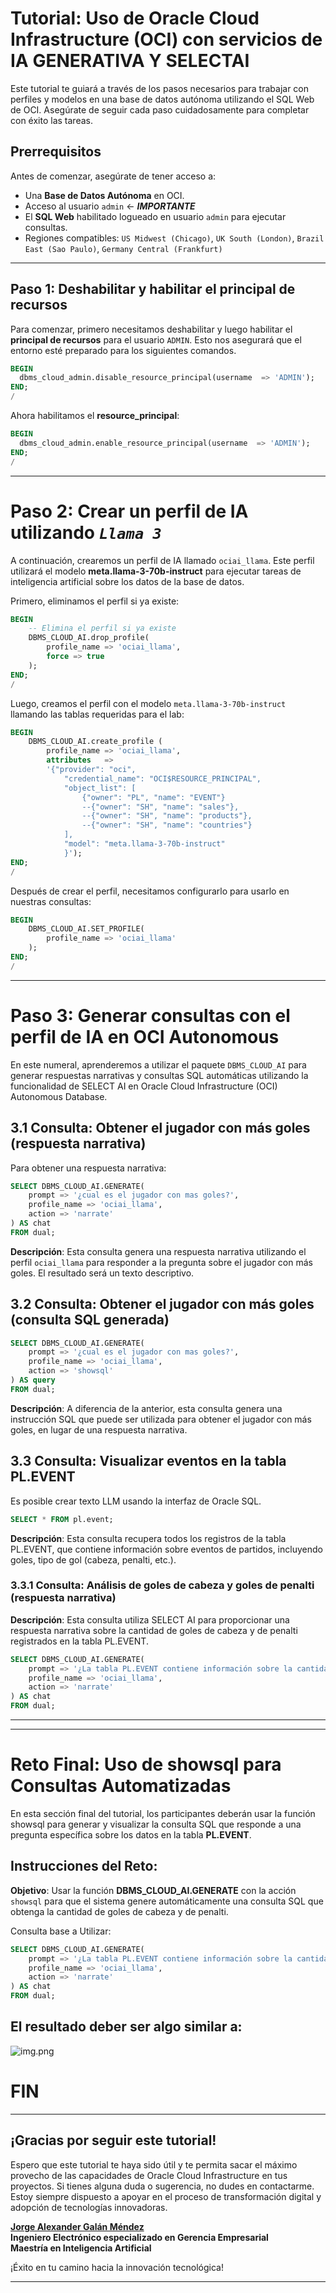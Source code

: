 # Tutorial: Uso de Oracle Cloud Infrastructure (OCI) con servicios de IA GENERATIVA Y SELECTAI



Este tutorial te guiará a través de los pasos necesarios para trabajar con perfiles y modelos en una base de datos autónoma utilizando el SQL Web de OCI. Asegúrate de seguir cada paso cuidadosamente para completar con éxito las tareas.

## Prerrequisitos

Antes de comenzar, asegúrate de tener acceso a:
- Una **Base de Datos Autónoma** en OCI.
- Acceso al usuario `admin` <- **_IMPORTANTE_**
- El **SQL Web** habilitado logueado en usuario `admin` para ejecutar consultas.
- Regiones compatibles: `US Midwest (Chicago)`, `UK South (London)`, `Brazil East (Sao Paulo)`, `Germany Central (Frankfurt)`

---

## Paso 1: Deshabilitar y habilitar el principal de recursos

Para comenzar, primero necesitamos deshabilitar y luego habilitar el **principal de recursos** para el usuario `ADMIN`. Esto nos asegurará que el entorno esté preparado para los siguientes comandos.

```sql
BEGIN
  dbms_cloud_admin.disable_resource_principal(username  => 'ADMIN');
END;
/
```

Ahora habilitamos el **resource_principal**:

```sql
BEGIN
  dbms_cloud_admin.enable_resource_principal(username  => 'ADMIN');
END;
/
```

---

# Paso 2: Crear un perfil de IA utilizando **_`Llama 3`_**

A continuación, crearemos un perfil de IA llamado `ociai_llama`. Este perfil utilizará el modelo **meta.llama-3-70b-instruct** para ejecutar tareas de inteligencia artificial sobre los datos de la base de datos.

Primero, eliminamos el perfil si ya existe:

```sql
BEGIN
    -- Elimina el perfil si ya existe
    DBMS_CLOUD_AI.drop_profile(
        profile_name => 'ociai_llama',
        force => true
    );     
END;
/
```

Luego, creamos el perfil con el modelo `meta.llama-3-70b-instruct` llamando las tablas requeridas para el lab:

```sql
BEGIN
    DBMS_CLOUD_AI.create_profile (                                              
        profile_name => 'ociai_llama',
        attributes   => 
        '{"provider": "oci",
            "credential_name": "OCI$RESOURCE_PRINCIPAL",
            "object_list": [
                {"owner": "PL", "name": "EVENT"}
                --{"owner": "SH", "name": "sales"},
                --{"owner": "SH", "name": "products"},
                --{"owner": "SH", "name": "countries"}
            ],
            "model": "meta.llama-3-70b-instruct"
            }');
END;
/
```

Después de crear el perfil, necesitamos configurarlo para usarlo en nuestras consultas:

```sql
BEGIN
    DBMS_CLOUD_AI.SET_PROFILE(
        profile_name => 'ociai_llama'
    );
END;
/
```
---

# Paso 3: Generar consultas con el perfil de IA en OCI Autonomous

En este numeral, aprenderemos a utilizar el paquete `DBMS_CLOUD_AI` para generar respuestas narrativas y consultas SQL automáticas utilizando la funcionalidad de SELECT AI en Oracle Cloud Infrastructure (OCI) Autonomous Database.

## 3.1 Consulta: Obtener el jugador con más goles (respuesta narrativa)
Para obtener una respuesta narrativa:

```sql
SELECT DBMS_CLOUD_AI.GENERATE(
    prompt => '¿cual es el jugador con mas goles?',
    profile_name => 'ociai_llama',
    action => 'narrate'
) AS chat
FROM dual;
```
**Descripción**: Esta consulta genera una respuesta narrativa utilizando el perfil `ociai_llama` para responder a la pregunta sobre el jugador con más goles. El resultado será un texto descriptivo.


## 3.2 Consulta: Obtener el jugador con más goles (consulta SQL generada)

```sql
SELECT DBMS_CLOUD_AI.GENERATE(
    prompt => '¿cual es el jugador con mas goles?',
    profile_name => 'ociai_llama',
    action => 'showsql'
) AS query
FROM dual;
```

**Descripción**: A diferencia de la anterior, esta consulta genera una instrucción SQL que puede ser utilizada para obtener el jugador con más goles, en lugar de una respuesta narrativa.

## 3.3 Consulta: Visualizar eventos en la tabla PL.EVENT

Es posible crear texto LLM usando la interfaz de Oracle SQL.

```sql
SELECT * FROM pl.event;
```
**Descripción**: Esta consulta recupera todos los registros de la tabla PL.EVENT, que contiene información sobre eventos de partidos, incluyendo goles, tipo de gol (cabeza, penalti, etc.).

### 3.3.1 Consulta: Análisis de goles de cabeza y goles de penalti (respuesta narrativa)

**Descripción**: Esta consulta utiliza SELECT AI para proporcionar una respuesta narrativa sobre la cantidad de goles de cabeza y de penalti registrados en la tabla PL.EVENT.

```sql
SELECT DBMS_CLOUD_AI.GENERATE(
    prompt => '¿La tabla PL.EVENT contiene información sobre la cantidad de goles, donde están marcados como Y / N dependiendo de cómo se anotaron. La columna HEAD indica si el gol fue de cabeza. ¿Cuántos goles de cabeza se han realizado?,¿Cuántos goles de PENALTY se han realizado?, Responde en español',
    profile_name => 'ociai_llama',
    action => 'narrate'
) AS chat
FROM dual;
```

---

---


# Reto Final: Uso de showsql para Consultas Automatizadas

En esta sección final del tutorial, los participantes deberán usar la función showsql para generar y visualizar la consulta SQL que responde a una pregunta específica sobre los datos en la tabla **PL.EVENT**.

## Instrucciones del Reto:

**Objetivo**: Usar la función **DBMS_CLOUD_AI.GENERATE** con la acción `showsql` para que el sistema genere automáticamente una consulta SQL que obtenga la cantidad de goles de cabeza y de penalti.

Consulta base a Utilizar:

```sql
SELECT DBMS_CLOUD_AI.GENERATE(
    prompt => '¿La tabla PL.EVENT contiene información sobre la cantidad de goles, donde están marcados como Y / N dependiendo de cómo se anotaron. La columna HEAD indica si el gol fue de cabeza. ¿Cuántos goles de cabeza se han realizado?,¿Cuántos goles de PENALTY se han realizado?, Responde en español',
    profile_name => 'ociai_llama',
    action => 'narrate'
) AS chat
FROM dual;
```
## El resultado deber ser algo similar a:

![img.png](img.png)

# FIN

---

## ¡Gracias por seguir este tutorial!

Espero que este tutorial te haya sido útil y te permita sacar el máximo provecho de las capacidades de Oracle Cloud Infrastructure en tus proyectos. Si tienes alguna duda o sugerencia, no dudes en contactarme. Estoy siempre dispuesto a apoyar en el proceso de transformación digital y adopción de tecnologías innovadoras.

**[Jorge Alexander Galán Méndez](https://www.linkedin.com/in/jorge-alexander-galan-mendez/)**  
**Ingeniero Electrónico especializado en Gerencia Empresarial**  
**Maestría en Inteligencia Artificial**  

¡Éxito en tu camino hacia la innovación tecnológica!

---



